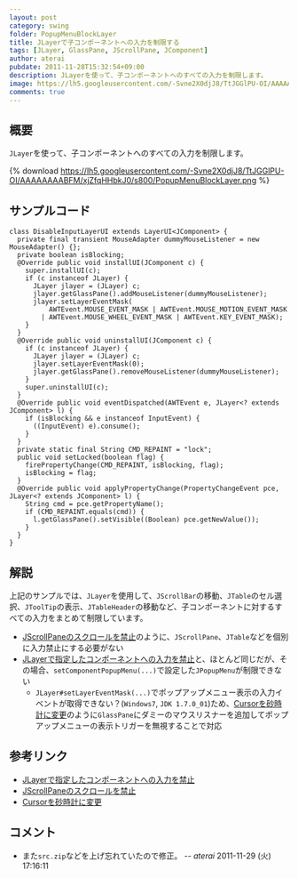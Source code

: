 ```yaml
---
layout: post
category: swing
folder: PopupMenuBlockLayer
title: JLayerで子コンポーネントへの入力を制限する
tags: [JLayer, GlassPane, JScrollPane, JComponent]
author: aterai
pubdate: 2011-11-28T15:32:54+09:00
description: JLayerを使って、子コンポーネントへのすべての入力を制限します。
image: https://lh5.googleusercontent.com/-Svne2X0djJ8/TtJGGlPU-OI/AAAAAAAABFM/xjZfqHHbkJ0/s800/PopupMenuBlockLayer.png
comments: true
---
```

## 概要
`JLayer`を使って、子コンポーネントへのすべての入力を制限します。

{% download https://lh5.googleusercontent.com/-Svne2X0djJ8/TtJGGlPU-OI/AAAAAAAABFM/xjZfqHHbkJ0/s800/PopupMenuBlockLayer.png %}

## サンプルコード
<pre class="prettyprint"><code>class DisableInputLayerUI extends LayerUI&lt;JComponent&gt; {
  private final transient MouseAdapter dummyMouseListener = new MouseAdapter() {};
  private boolean isBlocking;
  @Override public void installUI(JComponent c) {
    super.installUI(c);
    if (c instanceof JLayer) {
      JLayer jlayer = (JLayer) c;
      jlayer.getGlassPane().addMouseListener(dummyMouseListener);
      jlayer.setLayerEventMask(
          AWTEvent.MOUSE_EVENT_MASK | AWTEvent.MOUSE_MOTION_EVENT_MASK
        | AWTEvent.MOUSE_WHEEL_EVENT_MASK | AWTEvent.KEY_EVENT_MASK);
    }
  }
  @Override public void uninstallUI(JComponent c) {
    if (c instanceof JLayer) {
      JLayer jlayer = (JLayer) c;
      jlayer.setLayerEventMask(0);
      jlayer.getGlassPane().removeMouseListener(dummyMouseListener);
    }
    super.uninstallUI(c);
  }
  @Override public void eventDispatched(AWTEvent e, JLayer&lt;? extends JComponent&gt; l) {
    if (isBlocking &amp;&amp; e instanceof InputEvent) {
      ((InputEvent) e).consume();
    }
  }
  private static final String CMD_REPAINT = "lock";
  public void setLocked(boolean flag) {
    firePropertyChange(CMD_REPAINT, isBlocking, flag);
    isBlocking = flag;
  }
  @Override public void applyPropertyChange(PropertyChangeEvent pce, JLayer&lt;? extends JComponent&gt; l) {
    String cmd = pce.getPropertyName();
    if (CMD_REPAINT.equals(cmd)) {
      l.getGlassPane().setVisible((Boolean) pce.getNewValue());
    }
  }
}
</code></pre>

## 解説
上記のサンプルでは、`JLayer`を使用して、`JScrollBar`の移動、`JTable`のセル選択、`JToolTip`の表示、`JTableHeader`の移動など、子コンポーネントに対するすべての入力をまとめて制限しています。

- [JScrollPaneのスクロールを禁止](https://ateraimemo.com/Swing/DisableScrolling.html)のように、`JScrollPane`、`JTable`などを個別に入力禁止にする必要がない
- [JLayerで指定したコンポーネントへの入力を禁止](https://ateraimemo.com/Swing/DisableInputLayer.html)と、ほとんど同じだが、その場合、`setComponentPopupMenu(...)`で設定した`JPopupMenu`が制限できない
    - `JLayer#setLayerEventMask(...)`でポップアップメニュー表示の入力イベントが取得できない？(`Windows7`, `JDK 1.7.0_01`)ため、[Cursorを砂時計に変更](https://ateraimemo.com/Swing/WaitCursor.html)のように`GlassPane`にダミーのマウスリスナーを追加してポップアップメニューの表示トリガーを無視することで対応

<!-- dummy comment line for breaking list -->

## 参考リンク
- [JLayerで指定したコンポーネントへの入力を禁止](https://ateraimemo.com/Swing/DisableInputLayer.html)
- [JScrollPaneのスクロールを禁止](https://ateraimemo.com/Swing/DisableScrolling.html)
- [Cursorを砂時計に変更](https://ateraimemo.com/Swing/WaitCursor.html)

<!-- dummy comment line for breaking list -->

## コメント
- また`src.zip`などを上げ忘れていたので修正。 -- *aterai* 2011-11-29 (火) 17:16:11

<!-- dummy comment line for breaking list -->
